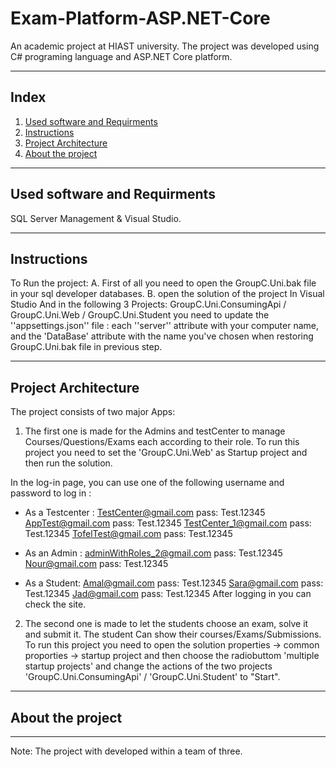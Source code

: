 # Exam-Platform-ASP.NET-Core
An academic project at HIAST university. The project was developed using C# programing language and ASP.NET Core platform.

---

## Index
1. [Used software and Requirments](#used-software-and-requirments)
2. [Instructions](#instructions)
3. [Project Architecture](#project-architecture)
4. [About the project](#about-the-project)
---

## Used software and Requirments 
SQL Server Management & Visual Studio.

---
## Instructions
To Run the project:
A. First of all you need to open the GroupC.Uni.bak file in your sql developer databases.
B. open the solution of the project In Visual Studio
And in the following 3 Projects: GroupC.Uni.ConsumingApi / GroupC.Uni.Web / GroupC.Uni.Student
you need to update the ''appsettings.json'' file : each ''server'' attribute with your computer name, and the 'DataBase' attribute with the name you've chosen when restoring GroupC.Uni.bak file in previous step.

---
## Project Architecture
The project consists of two major Apps:

1. The first one is made for the Admins and testCenter to manage Courses/Questions/Exams each according to their role.
To run this project you need to set the 'GroupC.Uni.Web' as Startup project and then run the solution.

In the log-in page, you can use one of the following username and password to log in :
- As a Testcenter :
	TestCenter@gmail.com     pass: Test.12345
	AppTest@gmail.com	 pass: Test.12345
	TestCenter_1@gmail.com   pass: Test.12345
	TofelTest@gmail.com      pass: Test.12345

- As an Admin : 
	adminWithRoles_2@gmail.com    pass: Test.12345
	Nour@gmail.com		      pass: Test.12345
- As a Student:
	Amal@gmail.com		pass: Test.12345
	Sara@gmail.com		pass: Test.12345
	Jad@gmail.com		pass: Test.12345
After logging in you can check the site.

2. The second one is made to let the students choose an exam, solve it and submit it. The student Can show their courses/Exams/Submissions. 
To run this project you need to open the solution properties -> common proporties -> startup project and then 
choose the radiobuttom 'multiple startup projects' and change the actions of the two projects 'GroupC.Uni.ConsumingApi' / 'GroupC.Uni.Student' to "Start".

---
## About the project

---

Note: The project with developed within a team of three.
